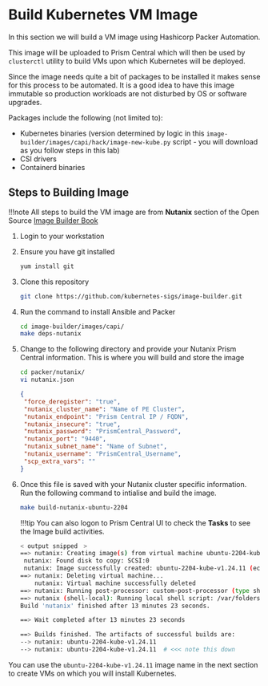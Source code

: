 # Build Kubernetes VM Image

In this section we will build a VM image using Hashicorp Packer Automation.

This image will be uploaded to Prism Central which will then be used by ``clusterctl`` utility to build VMs upon which Kubernetes will be deployed.

Since the image needs quite a bit of packages to be installed it makes sense for this process to be automated. It is a good idea to have this image immutable so production workloads are not disturbed by OS or software upgrades. 

Packages include the following (not limited to):

- Kubernetes binaries (version determined by logic in this ``image-builder/images/capi/hack/image-new-kube.py`` script -  you will download as you follow steps in this lab)
- CSI drivers
- Containerd binaries


## Steps to Building Image

!!!note
       All steps to build the VM image are from **Nutanix** section of the Open Source [Image Builder Book](https://image-builder.sigs.k8s.io/capi/providers/nutanix.html#configuration)

1. Login to your workstation 
   
2. Ensure you have git installed
   
    ```bash
    yum install git
    ```
   
3. Clone this repository
    
    ```bash
    git clone https://github.com/kubernetes-sigs/image-builder.git
    ```

4. Run the command to install Ansible and Packer
   
    ```bash 
    cd image-builder/images/capi/
    make deps-nutanix
    ```

5. Change to the following directory and provide your Nutanix Prism Central information. This is where you will build and store the image
   
    ```bash
    cd packer/nutanix/
    vi nutanix.json
    ```
    
    ```json
    {
     "force_deregister": "true",
     "nutanix_cluster_name": "Name of PE Cluster",
     "nutanix_endpoint": "Prism Central IP / FQDN",
     "nutanix_insecure": "true",
     "nutanix_password": "PrismCentral_Password",
     "nutanix_port": "9440",
     "nutanix_subnet_name": "Name of Subnet",
     "nutanix_username": "PrismCentral_Username",
     "scp_extra_vars": ""
    }
    ```
6. Once this file is saved with your Nutanix cluster specific information. Run the following command to intialise and build the image.
   
    ```bash
    make build-nutanix-ubuntu-2204
    ```
    !!!tip
           You can also logon to Prism Central UI to check the **Tasks** to see the Image build activities.

    ```bash title="Command output - This will take about 13 minutes"
    < output snipped　>
    ==> nutanix: Creating image(s) from virtual machine ubuntu-2204-kube-v1.24.11...
     nutanix: Found disk to copy: SCSI:0
     nutanix: Image successfully created: ubuntu-2204-kube-v1.24.11 (ec76c3ce-57c9-4f4f-b9fb-1e3f92157280)
    ==> nutanix: Deleting virtual machine...
        nutanix: Virtual machine successfully deleted
    ==> nutanix: Running post-processor: custom-post-processor (type shell-local)
    ==> nutanix (shell-local): Running local shell script: /var/folders/fn/40xgq_sx74s6qbr42534mbwc0000gn/T/packer-shell2304847137
    Build 'nutanix' finished after 13 minutes 23 seconds.
    
    ==> Wait completed after 13 minutes 23 seconds
    
    ==> Builds finished. The artifacts of successful builds are:
    --> nutanix: ubuntu-2204-kube-v1.24.11
    --> nutanix: ubuntu-2204-kube-v1.24.11  # <<< note this down
    ```

You can use the ``ubuntu-2204-kube-v1.24.11`` image name in the next section to create VMs on which you will install Kubernetes.
    
